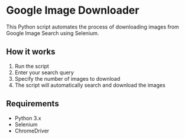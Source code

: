# Google Image Downloader
This Python script automates the process of downloading images from Google Image Search using Selenium.


## How it works
1. Run the script
2. Enter your search query
3. Specify the number of images to download
4. The script will automatically search and download the images


## Requirements
- Python 3.x
- Selenium
- ChromeDriver
